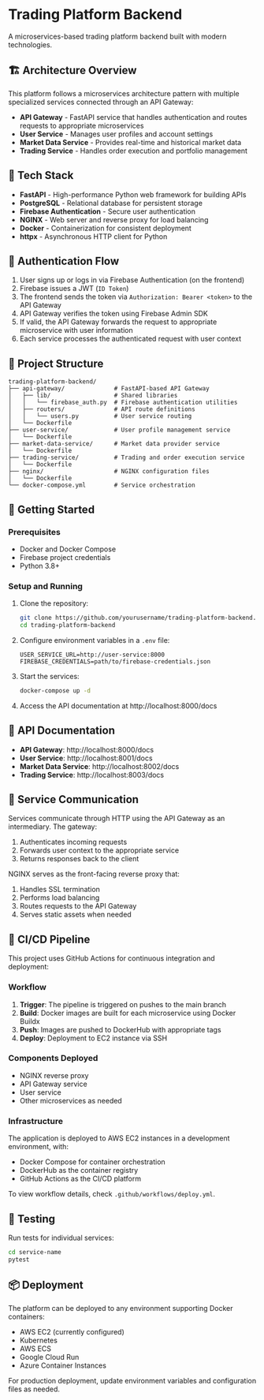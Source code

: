 # Trading Platform Backend

A microservices-based trading platform backend built with modern technologies.

## 🏗️ Architecture Overview

This platform follows a microservices architecture pattern with multiple specialized services connected through an API Gateway:

- **API Gateway** - FastAPI service that handles authentication and routes requests to appropriate microservices
- **User Service** - Manages user profiles and account settings
- **Market Data Service** - Provides real-time and historical market data
- **Trading Service** - Handles order execution and portfolio management

## 🧱 Tech Stack

- **FastAPI** - High-performance Python web framework for building APIs
- **PostgreSQL** - Relational database for persistent storage
- **Firebase Authentication** - Secure user authentication
- **NGINX** - Web server and reverse proxy for load balancing
- **Docker** - Containerization for consistent deployment
- **httpx** - Asynchronous HTTP client for Python

## 🔐 Authentication Flow

1. User signs up or logs in via Firebase Authentication (on the frontend)
2. Firebase issues a JWT (`ID Token`)
3. The frontend sends the token via `Authorization: Bearer <token>` to the API Gateway
4. API Gateway verifies the token using Firebase Admin SDK
5. If valid, the API Gateway forwards the request to appropriate microservice with user information
6. Each service processes the authenticated request with user context

## 📁 Project Structure

```
trading-platform-backend/
├── api-gateway/              # FastAPI-based API Gateway
│   ├── lib/                  # Shared libraries
│   │   └── firebase_auth.py  # Firebase authentication utilities
│   ├── routers/              # API route definitions
│   │   └── users.py          # User service routing
│   └── Dockerfile
├── user-service/             # User profile management service
│   └── Dockerfile
├── market-data-service/      # Market data provider service
│   └── Dockerfile
├── trading-service/          # Trading and order execution service
│   └── Dockerfile
├── nginx/                    # NGINX configuration files
│   └── Dockerfile
└── docker-compose.yml        # Service orchestration
```

## 🚀 Getting Started

### Prerequisites

- Docker and Docker Compose
- Firebase project credentials
- Python 3.8+

### Setup and Running

1. Clone the repository:

   ```bash
   git clone https://github.com/yourusername/trading-platform-backend.git
   cd trading-platform-backend
   ```

2. Configure environment variables in a `.env` file:

   ```
   USER_SERVICE_URL=http://user-service:8000
   FIREBASE_CREDENTIALS=path/to/firebase-credentials.json
   ```

3. Start the services:

   ```bash
   docker-compose up -d
   ```

4. Access the API documentation at http://localhost:8000/docs

## 📝 API Documentation

- **API Gateway**: http://localhost:8000/docs
- **User Service**: http://localhost:8001/docs
- **Market Data Service**: http://localhost:8002/docs
- **Trading Service**: http://localhost:8003/docs

## 🔄 Service Communication

Services communicate through HTTP using the API Gateway as an intermediary. The gateway:

1. Authenticates incoming requests
2. Forwards user context to the appropriate service
3. Returns responses back to the client

NGINX serves as the front-facing reverse proxy that:

1. Handles SSL termination
2. Performs load balancing
3. Routes requests to the API Gateway
4. Serves static assets when needed

## 🚀 CI/CD Pipeline

This project uses GitHub Actions for continuous integration and deployment:

### Workflow

1. **Trigger**: The pipeline is triggered on pushes to the main branch
2. **Build**: Docker images are built for each microservice using Docker Buildx
3. **Push**: Images are pushed to DockerHub with appropriate tags
4. **Deploy**: Deployment to EC2 instance via SSH

### Components Deployed

- NGINX reverse proxy
- API Gateway service
- User service
- Other microservices as needed

### Infrastructure

The application is deployed to AWS EC2 instances in a development environment, with:
- Docker Compose for container orchestration
- DockerHub as the container registry
- GitHub Actions as the CI/CD platform

To view workflow details, check `.github/workflows/deploy.yml`.

## 🧪 Testing

Run tests for individual services:

```bash
cd service-name
pytest
```

## 📦 Deployment

The platform can be deployed to any environment supporting Docker containers:

- AWS EC2 (currently configured)
- Kubernetes
- AWS ECS
- Google Cloud Run
- Azure Container Instances

For production deployment, update environment variables and configuration files as needed.
